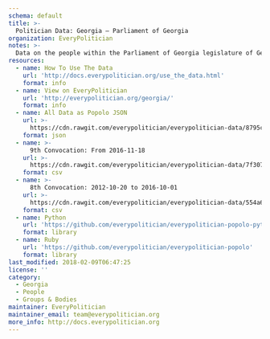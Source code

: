 ```yaml
---
schema: default
title: >-
  Politician Data: Georgia — Parliament of Georgia
organization: EveryPolitician
notes: >-
  Data on the people within the Parliament of Georgia legislature of Georgia.
resources:
  - name: How To Use The Data
    url: 'http://docs.everypolitician.org/use_the_data.html'
    format: info
  - name: View on EveryPolitician
    url: 'http://everypolitician.org/georgia/'
    format: info
  - name: All Data as Popolo JSON
    url: >-
      https://cdn.rawgit.com/everypolitician/everypolitician-data/8795c6b58c414618806d9dc4ef5a5d3e5e9ccfd6/data/Georgia/Parliament/ep-popolo-v1.0.json
    format: json
  - name: >-
      9th Convocation: From 2016-11-18
    url: >-
      https://cdn.rawgit.com/everypolitician/everypolitician-data/7f30775dea16cdcf820aef4b2c6ab2bc95f5bc54/data/Georgia/Parliament/term-9.csv
    format: csv
  - name: >-
      8th Convocation: 2012-10-20 to 2016-10-01
    url: >-
      https://cdn.rawgit.com/everypolitician/everypolitician-data/554a6cb306153130ac5558e4c015471d63e57cb7/data/Georgia/Parliament/term-8.csv
    format: csv
  - name: Python
    url: 'https://github.com/everypolitician/everypolitician-popolo-python'
    format: library
  - name: Ruby
    url: 'https://github.com/everypolitician/everypolitician-popolo'
    format: library
last_modified: 2018-02-09T06:47:25
license: ''
category:
  - Georgia
  - People
  - Groups & Bodies
maintainer: EveryPolitician
maintainer_email: team@everypolitician.org
more_info: http://docs.everypolitician.org
---
```

